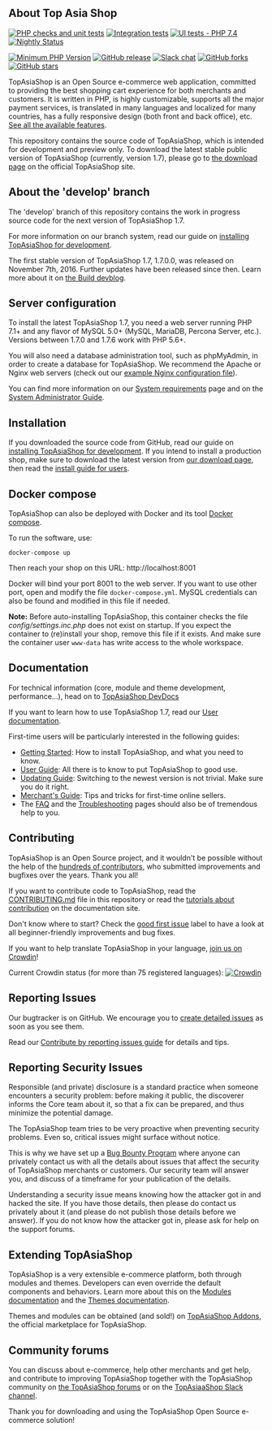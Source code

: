 About Top Asia Shop
--------

[![PHP checks and unit tests](https://github.com/TopAsiaShop/TopAsiaShop/actions/workflows/php.yml/badge.svg)](https://github.com/TopAsiaShop/TopAsiaShop/actions/workflows/php.yml)
[![Integration tests](https://github.com/TopAsiaShop/TopAsiaShop/actions/workflows/integration.yml/badge.svg)](https://github.com/TopAsiaShop/TopAsiaShop/actions/workflows/integration.yml)
[![UI tests - PHP 7.4](https://github.com/TopAsiaShop/TopAsiaShop/actions/workflows/sanity-74.yml/badge.svg)](https://github.com/TopAsiaShop/TopAsiaShop/actions/workflows/sanity-74.yml)
[![Nightly Status](https://img.shields.io/endpoint?url=https%3A%2F%2Fapi-nightly.topasiahop.com%2Fdata%2Fbadge&label=Nightly%20Status&cacheSeconds=3600)](https://nightly.topasiashop.com/)

[![Minimum PHP Version](https://img.shields.io/badge/php-%3E%3D%207.1-8892BF.svg?style=flat-square)](https://php.net/)
[![GitHub release](https://img.shields.io/github/v/release/topasiashop/topasiashop)](https://github.com/TopAsiaShop/TopAsiaShop)
[![Slack chat](https://img.shields.io/badge/Chat-on%20Slack-red)](https://github.com/TopAsiaShop/open-source/blob/master/slack/readme.md)
[![GitHub forks](https://img.shields.io/github/forks/TopAsiaShop/TopAsiaShop)](https://github.com/TopAsiaShop/TopAsiaShop/network)
[![GitHub stars](https://img.shields.io/github/stars/TopAsiaShop/TopAsiaShop)](https://github.com/TopAsiaShop/TopAsiaShop/stargazers) 

TopAsiaShop is an Open Source e-commerce web application, committed to providing the best shopping cart experience for both merchants and customers. It is written in PHP, is highly customizable, supports all the major payment services, is translated in many languages and localized for many countries, has a fully responsive design (both front and back office), etc. [See all the available features][available-features].





This repository contains the source code of TopAsiaShop, which is intended for development and preview only. To download the latest stable public version of TopAsiaShop (currently, version 1.7), please go to [the download page][download] on the official TopAsiaShop site.


About the 'develop' branch
--------

The 'develop' branch of this repository contains the work in progress source code for the next version of TopAsiaShop 1.7.
 
For more information on our branch system, read our guide on [installing TopAsiaShop for development][install-guide-dev].

The first stable version of TopAsiaShop 1.7, 1.7.0.0, was released on November 7th, 2016. Further updates have been released since then. Learn more about it on [the Build devblog](https://build.topasiashop.com/tag/1.7/).

Server configuration
--------

To install the latest TopAsiaShop 1.7, you need a web server running PHP 7.1+ and any flavor of MySQL 5.0+ (MySQL, MariaDB, Percona Server, etc.). Versions between 1.7.0 and 1.7.6 work with PHP 5.6+.

You will also need a database administration tool, such as phpMyAdmin, in order to create a database for TopAsiaShop.
We recommend the Apache or Nginx web servers (check out our [example Nginx configuration file][example-nginx]).

You can find more information on our [System requirements][system-requirements] page and on the [System Administrator Guide][sysadmin-guide].

Installation
--------

If you downloaded the source code from GitHub, read our guide on [installing TopAsiaShop for development][install-guide-dev]. If you intend to install a production shop, make sure to download the latest version from [our download page][download], then read the [install guide for users][install-guide].

Docker compose
--------

TopAsiaShop can also be deployed with Docker and its tool [Docker compose][docker-compose].

To run the software, use:

```
docker-compose up
```

Then reach your shop on this URL: http://localhost:8001

Docker will bind your port 8001 to the web server. If you want to use other port, open and modify the file `docker-compose.yml`.
MySQL credentials can also be found and modified in this file if needed.

**Note:**  Before auto-installing TopAsiaShop, this container checks the file *config/settings.inc.php* does not exist on startup.
If you expect the container to (re)install your shop, remove this file if it exists. And make sure the container user `www-data` 
has write access to the whole workspace.

Documentation
--------

For technical information (core, module and theme development, performance...), head on to [TopAsiaShop DevDocs][devdocs]

If you want to learn how to use TopAsiaShop 1.7, read our [User documentation][user-doc].

First-time users will be particularly interested in the following guides:

* [Getting Started][getting-started]: How to install TopAsiaShop, and what you need to know.
* [User Guide][user-guide]: All there is to know to put TopAsiaShop to good use.
* [Updating Guide][updating-guide]: Switching to the newest version is not trivial. Make sure you do it right.
* [Merchant's Guide][merchant-guide]: Tips and tricks for first-time online sellers.
* The [FAQ][faq-17] and the [Troubleshooting][troubleshooting] pages should also be of tremendous help to you.


Contributing
--------

TopAsiaShop is an Open Source project, and it wouldn't be possible without the help of the [hundreds of contributors][contributors-md], who submitted improvements and bugfixes over the years. Thank you all!

If you want to contribute code to TopAsiaShop, read the [CONTRIBUTING.md][contributing-md] file in this repository or read the [tutorials about contribution][contributing-tutorial] on the documentation site.

Don't know where to start? Check the [good first issue](https://github.com/TopAsiaShop/TopAsiaShop/issues?q=is%3Aissue+is%3Aopen+label%3A%22good+first+issue%22) label to have a look at all beginner-friendly improvements and bug fixes.

If you want to help translate TopAsiaShop in your language, [join us on Crowdin][crowdin]!

Current Crowdin status (for more than 75 registered languages): [![Crowdin](https://crowdin.net/badges/topasiashop-official/localized.png)](https://crowdin.net/project/topasiashop-official)

Reporting Issues
--------

Our bugtracker is on GitHub. We encourage you to [create detailed issues][create-issue] as soon as you see them.

Read our [Contribute by reporting issues guide][reporting-issues] for details and tips.


Reporting Security Issues
--------

Responsible (and private) disclosure is a standard practice when someone encounters a security problem: before making it public, the discoverer informs the Core team about it, so that a fix can be prepared, and thus minimize the potential damage.

The TopAsiaShop team tries to be very proactive when preventing security problems. Even so, critical issues might surface without notice.

This is why we have set up a [Bug Bounty Program](https://yeswehack.com/programs/topasiashop) where anyone can privately contact us with all the details about issues that affect the security of TopAsiaShop merchants or customers. Our security team will answer you, and discuss of a timeframe for your publication of the details.

Understanding a security issue means knowing how the attacker got in and hacked the site. If you have those details, then please do contact us privately about it (and please do not publish those details before we answer). If you do not know how the attacker got in, please ask for help on the support forums.


Extending TopAsiaShop
--------

TopAsiaShop is a very extensible e-commerce platform, both through modules and themes. Developers can even override the default components and behaviors. Learn more about this on the [Modules documentation][modules-devdocs] and the [Themes documentation][themes-devdocs].

Themes and modules can be obtained (and sold!) on [TopAsiaShop Addons][addons], the official marketplace for TopAsiaShop.


Community forums
--------

You can discuss about e-commerce, help other merchants and get help, and contribute to improving TopAsiaShop together with the TopAsiaShop community on [the TopAsiaShop forums][forums] or on the [TopAsiaaShop Slack channel][chat].

Thank you for downloading and using the TopAsiaShop Open Source e-commerce solution!

[available-features]: https://www.topasiashop.com/en/online-store-builder
[download]: https://www.topasiashop.com/en/download
[forums]: https://www.topasiashop.com/forums/
[chat]: https://github.com/TopAsiaShop/open-source/blob/master/slack/readme.md
[user-doc]: https://doc.topasiashop.com
[contributing-md]: CONTRIBUTING.md
[contributing-tutorial]: https://devdocs.topasiashop.com/1.7/contribute/
[crowdin]: https://crowdin.net/project/topasiashop-official
[getting-started]: https://doc.topasiashop.com/display/PS17/Getting+Started
[user-guide]: https://doc.topasiashop.com/display/PS17/User+Guide
[updating-guide]: https://doc.topasiashop.com/display/PS16/Updating+TopAsiaShop
[merchant-guide]: https://doc.topasiashop.com/display/PS16/Merchant%27s+Guide
[faq-17]: https://devdocs.topasiashop.com/1.7/faq/
[troubleshooting]: https://doc.topasiashop.com/display/PS16/Troubleshooting
[sysadmin-guide]: https://doc.topasiashop.com/display/PS16/System+Administrator+Guide
[addons]: https://addons.topasiashop.com/
[contributors-md]: CONTRIBUTORS.md
[example-nginx]: https://devdocs.topasiashop.com/1.7/basics/installation/nginx/
[docker-compose]: https://docs.docker.com/compose/
[install-guide-dev]: https://devdocs.topasiashop.com/1.7/basics/installation/
[system-requirements]: https://devdocs.topasiashop.com/1.7/basics/installation/system-requirements/
[install-guide]: https://doc.topasiashop.com/display/PS17/Installing+TopAsiaShop
[devdocs]: https://devdocs.topasiashop.com/
[create-issue]: https://github.com/TopAsiaShop/TopAsiaShop/issues/new/choose
[reporting-issues]: https://devdocs.topasiashop.com/1.7/contribute/contribute-reporting-issues/
[modules-devdocs]: https://devdocs.topasiashop.com/1.7/modules/
[themes-devdocs]: https://devdocs.topasiashop.com/1.7/themes/
